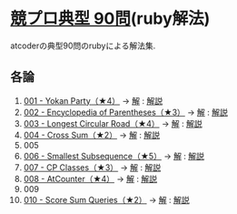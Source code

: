 # [競プロ典型 90問](https://atcoder.jp/contests/typical90)(ruby解法)

atcoderの典型90問のrubyによる解法集.

## 各論

1. [001 - Yokan Party（★4）](https://atcoder.jp/contests/typical90/tasks/typical90_a) -> [解](001_YokanParty.rb) : [解説](https://twitter.com/e869120/status/1377027868518064129/photo/1)
2. [002 - Encyclopedia of Parentheses（★3）](https://atcoder.jp/contests/typical90/tasks/typical90_b) -> [解](002_EncyclopediaOfParentheses.rb) : [解説](https://twitter.com/e869120/status/1377391097836544001/photo/1)
3. [003 - Longest Circular Road（★4）](https://atcoder.jp/contests/typical90/tasks/typical90_c) -> [解](003_LongestCircularRoad.rb) : [解説](https://twitter.com/e869120/status/1377752658149175299/photo/1)
4. [004 - Cross Sum（★2）](https://atcoder.jp/contests/typical90/tasks/typical90_d) -> [解](004_CrossSum.rb) : [解説](https://twitter.com/e869120/status/1378115289649348611/photo/1)
5. 005
6. [006 - Smallest Subsequence（★5）](https://atcoder.jp/contests/typical90/tasks/typical90_f) -> [解](006_SmallestSubsequence.rb) : [解説](https://twitter.com/e869120/status/1379202843622576130/photo/1)
7. [007 - CP Classes（★3）](https://atcoder.jp/contests/typical90/tasks/typical90_g) -> [解](007_CPClasses.rb) : [解説](https://twitter.com/e869120/status/1379565222541680644/photo/1)
8. [008 - AtCounter（★4）](https://atcoder.jp/contests/typical90/tasks/typical90_h) -> [解](008_AtCounter.rb) : [解説](https://twitter.com/e869120/status/1379927227739987972/photo/1)
9. 009
10. [010 - Score Sum Queries（★2）](https://atcoder.jp/contests/typical90/tasks/typical90_j) -> [解](010_ScoreSumQueries.rb) : [解説](https://twitter.com/e869120/status/1380652465834532865)

